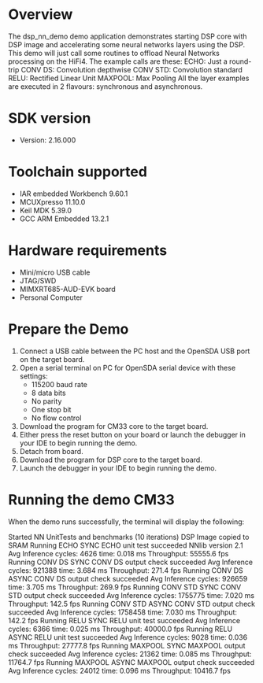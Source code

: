 Overview
========

The dsp_nn_demo demo application demonstrates starting DSP core with DSP image and accelerating some neural networks layers using the DSP.
This demo will just call some routines to offload Neural Networks processing on the HiFi4. The example calls are these:
ECHO: Just a round-trip
CONV DS: Convolution depthwise
CONV STD: Convolution standard
RELU: Rectified Linear Unit
MAXPOOL: Max Pooling
All the layer examples are executed in 2 flavours: synchronous and asynchronous.


SDK version
===========
- Version: 2.16.000

Toolchain supported
===================
- IAR embedded Workbench  9.60.1
- MCUXpresso  11.10.0
- Keil MDK  5.39.0
- GCC ARM Embedded  13.2.1

Hardware requirements
=====================
- Mini/micro USB cable
- JTAG/SWD
- MIMXRT685-AUD-EVK board
- Personal Computer

Prepare the Demo
================
1.  Connect a USB cable between the PC host and the OpenSDA USB port on the target board.
2.  Open a serial terminal on PC for OpenSDA serial device with these settings:
    - 115200 baud rate
    - 8 data bits
    - No parity
    - One stop bit
    - No flow control
3.  Download the program for CM33 core to the target board.
4.  Either press the reset button on your board or launch the debugger in your IDE to begin running the demo.
5.  Detach from board.
6.  Download the program for DSP core to the target board.
7.  Launch the debugger in your IDE to begin running the demo.

Running the demo CM33
=====================
When the demo runs successfully, the terminal will display the following:

Started NN UnitTests and benchmarks (10 iterations)
DSP Image copied to SRAM
Running ECHO SYNC
ECHO unit test succeeded
NNlib version 2.1
Avg Inference cycles: 4626 time: 0.018 ms
Throughput: 55555.6 fps
Running CONV DS SYNC
CONV DS output check succeeded
Avg Inference cycles: 921388 time: 3.684 ms
Throughput: 271.4 fps
Running CONV DS ASYNC
CONV DS output check succeeded
Avg Inference cycles: 926659 time: 3.705 ms
Throughput: 269.9 fps
Running CONV STD SYNC
CONV STD output check succeeded
Avg Inference cycles: 1755775 time: 7.020 ms
Throughput: 142.5 fps
Running CONV STD ASYNC
CONV STD output check succeeded
Avg Inference cycles: 1758458 time: 7.030 ms
Throughput: 142.2 fps
Running RELU SYNC
RELU unit test succeeded
Avg Inference cycles: 6366 time: 0.025 ms
Throughput: 40000.0 fps
Running RELU ASYNC
RELU unit test succeeded
Avg Inference cycles: 9028 time: 0.036 ms
Throughput: 27777.8 fps
Running MAXPOOL SYNC
MAXPOOL output check succeeded
Avg Inference cycles: 21362 time: 0.085 ms
Throughput: 11764.7 fps
Running MAXPOOL ASYNC
MAXPOOL output check succeeded
Avg Inference cycles: 24012 time: 0.096 ms
Throughput: 10416.7 fps
